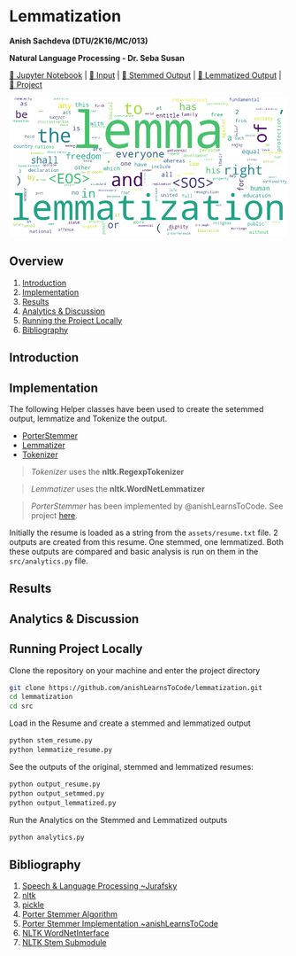 # Lemmatization 

__Anish Sachdeva (DTU/2K16/MC/013)__

__Natural Language Processing - Dr. Seba Susan__

[📓 Jupyter Notebook]() |
[📄 Input](assets/resume.txt) |
[📄 Stemmed Output](assets/resume_stemmed.txt) |
[📄 Lemmatized Output](assets/resume_lemmatized.txt) | 
[📐 Project]()

![lemmatization](assets/lemmatization.png) 

## Overview
1. [Introduction](#introduction)
1. [Implementation](#implementation)
1. [Results](#results)
1. [Analytics & Discussion](#analytics--discussion)
1. [Running the Project Locally](#running-project-locally)
1. [Bibliography](#bibliography)

## Introduction

## Implementation
The following Helper classes have been used to create the setemmed output, lemmatize and 
Tokenize the output.

- [PorterStemmer](src/PorterStemmer.py)
- [Lemmatizer](src/Lemmatizer.py)
- [Tokenizer](src/Tokenizer.py)

> _Tokenizer_ uses the __nltk.RegexpTokenizer__

> _Lemmatizer_ uses the __nltk.WordNetLemmatizer__

> _PorterStemmer_ has been implemented by @anishLearnsToCode. See project 
> [here](https://github.com/anishLearnsToCode/porter-stemmer).
 
Initially the resume is loaded as a string from the `assets/resume.txt` file. 2 outputs are 
created from this resume. One stemmed, one lemmatized. Both these outputs are compared and 
basic analysis is run on them in the `src/analytics.py` file.

## Results

## Analytics & Discussion

## Running Project Locally
Clone the repository on your machine and enter the project directory
```bash
git clone https://github.com/anishLearnsToCode/lemmatization.git
cd lemmatization
cd src
```

Load in the Resume and create a stemmed and lemmatized output 
```bash
python stem_resume.py
python lemmatize_resume.py
```

See the outputs of the original, stemmed and lemmatized resumes: 
```bash
python output_resume.py
python output_setmmed.py
python output_lemmatized.py
```

Run the Analytics on the Stemmed and Lemmatized outputs
```bash
python analytics.py
```

## Bibliography
1. [Speech & Language Processing ~Jurafsky](https://web.stanford.edu/~jurafsky/slp3/)
1. [nltk](https://www.nltk.org/)
1. [pickle](https://docs.python.org/3/library/pickle.html)
1. [Porter Stemmer Algorithm](http://tartarus.org/martin/PorterStemmer)
1. [Porter Stemmer Implementation ~anishLearnsToCode](https://github.com/anishLearnsToCode/porter-stemmer)
1. [NLTK WordNetInterface](https://www.nltk.org/howto/wordnet.html)
1. [NLTK Stem Submodule](http://www.nltk.org/api/nltk.stem.html)
